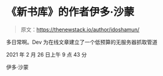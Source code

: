 # 《新书库》的作者伊多·沙蒙

> 原文：<https://thenewstack.io/author/idoshamun/>

多日常啊。Dev 为在线文章建立了一个低预算的无服务器抓取管道

2021 年 2 月 26 日上午 9 点 43 分

伊多·沙蒙